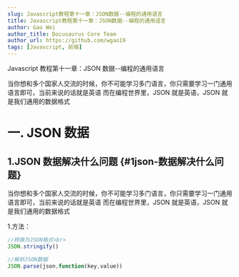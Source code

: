 ```yaml
---
slug: Javascript教程第十一章：JSON数据--编程的通用语言
title: Javascript教程第十一章：JSON数据--编程的通用语言
author: Gao Wei
author_title: Docusaurus Core Team
author_url: https://github.com/wgao19
tags: [Javascript, 前端]
---
```


Javascript 教程第十一章：JSON 数据--编程的通用语言

当你想和多个国家人交流的时候，你不可能学习多门语言，你只需要学习一门通用语言即可，当前来说的话就是英语
而在编程世界里，JSON 就是英语，JSON 就是我们通用的数据格式

<!--truncate-->

# 一. JSON 数据

## 1.JSON 数据解决什么问题 {#1json-数据解决什么问题}

当你想和多个国家人交流的时候，你不可能学习多门语言，你只需要学习一门通用语言即可，当前来说的话就是英语
而在编程世界里，JSON 就是英语，JSON 就是我们通用的数据格式

1.方法：

```js
//转换为JSON格式<br>
JSON.stringify()

//解析JSON数据
JSON.parse(json,function(key,value))
```
